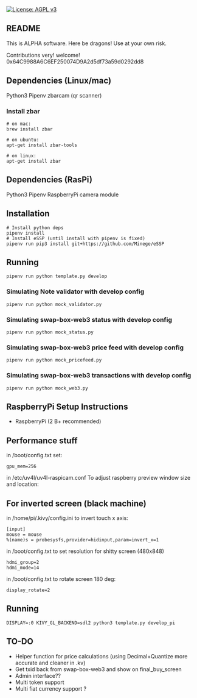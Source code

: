 [![License: AGPL v3](https://img.shields.io/badge/License-AGPL%20v3-blue.svg)](https://www.gnu.org/licenses/agpl-3.0)

README
------

This is ALPHA software.  Here be dragons!  Use at your own risk.

Contributions very! welcome!  0x64C9988A6C6EF250074D9A2d5df73a59d0292dd8

Dependencies (Linux/mac)
------------

Python3
Pipenv
zbarcam (qr scanner)

### Install zbar
```
# on mac:
brew install zbar

# on ubuntu:
apt-get install zbar-tools

# on linux:
apt-get install zbar
```

Dependencies (RasPi)
------------

Python3
Pipenv
RaspberryPi camera module

Installation
------------
```
# Install python deps
pipenv install
# Install eSSP (until install with pipenv is fixed)
pipenv run pip3 install git+https://github.com/Minege/eSSP
```

Running
-------
```
pipenv run python template.py develop
```

### Simulating Note validator with develop config
```
pipenv run python mock_validator.py
```

### Simulating swap-box-web3 status with develop config
```
pipenv run python mock_status.py
```

### Simulating swap-box-web3 price feed with develop config
```
pipenv run python mock_pricefeed.py
```

### Simulating swap-box-web3 transactions with develop config
```
pipenv run python mock_web3.py
```

RaspberryPi Setup Instructions
------------------------------

*   RaspberryPi (2 B+ recommended)

Performance stuff
-----------------

in /boot/config.txt set:

    gpu_mem=256

in /etc/uv4l/uv4l-raspicam.conf To adjust raspberry preview window size and location:



For inverted screen (black machine)
-------------------

in /home/pi/.kivy/config.ini to invert touch x axis:

    [input]
    mouse = mouse
    %(name)s = probesysfs,provider=hidinput,param=invert_x=1

in /boot/config.txt to set resolution for shitty screen (480x848)

    hdmi_group=2
    hdmi_mode=14

in /boot/config.txt to rotate screen 180 deg:

    display_rotate=2

Running
-------
```
DISPLAY=:0 KIVY_GL_BACKEND=sdl2 python3 template.py develop_pi
```

TO-DO
-----
- Helper function for price calculations (using Decimal+Quantize more accurate and cleaner in .kv)
- Get txid back from swap-box-web3 and show on final_buy_screen
- Admin interface??
- Multi token support
- Multi fiat currency support ?
